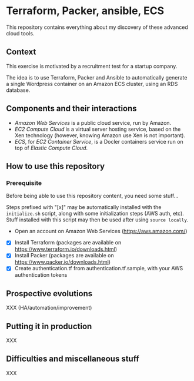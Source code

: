# Terraform, Packer, ansible, ECS

This repository contains everything about my discovery of these advanced cloud
tools.

## Context

This exercise is motivated by a recruitment test for a startup company.

The idea is to use Terraform, Packer and Ansible to automatically generate a
single Wordpress container on an Amazon ECS cluster, using an RDS database.

## Components and their interactions

* *Amazon Web Services* is a public cloud service, run by Amazon.
* *EC2 Compute Cloud* is a virtual server hosting service, based on the
  Xen technology (however, knowing Amazon use Xen is not important).
* *ECS*, for *EC2 Container Service*, is a Docler containers service run on top
  of *Elastic Compute Cloud*.

## How to use this repository

### Prerequisite

Before being able to use this repository content, you need some stuff...

Steps prefixed with "[x]" may be automatically installed with the
`initialize.sh` script, along with some initialization steps (AWS auth, etc).
Stuff installed with this script may then be used after using `source locally`.

* Open an account on Amazon Web Services (https://aws.amazon.com/)
* [x] Install Terraform (packages are available on
  https://www.terraform.io/downloads.html)
* [x] Install Packer (packages are available on
  https://www.packer.io/downloads.html)
* [x] Create authentication.tf from authentication.tf.sample, with your
  AWS authentication tokens

## Prospective evolutions

XXX (HA/automation/improvement)

## Putting it in production

XXX

## Difficulties and miscellaneous stuff

XXX
